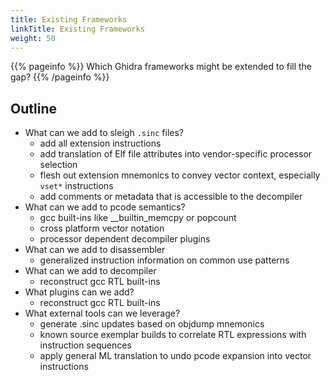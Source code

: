 ```yaml
---
title: Existing Frameworks
linkTitle: Existing Frameworks
weight: 50
---
```


{{% pageinfo %}}
Which Ghidra frameworks might be extended to fill the gap?
{{% /pageinfo %}}

## Outline

* What can we add to sleigh `.sinc` files?
    * add all extension instructions
    * add translation of Elf file attributes into vendor-specific processor selection
    * flesh out extension mnemonics to convey vector context, especially `vset*` instructions
    * add comments or metadata that is accessible to the decompiler
* What can we add to pcode semantics?
    * gcc built-ins like __builtin_memcpy or popcount
    * cross platform vector notation
    * processor dependent decompiler plugins
* What can we add to disassembler
    * generalized instruction information on common use patterns
* What can we add to decompiler
    * reconstruct gcc RTL built-ins
* What plugins can we add?
    * reconstruct gcc RTL built-ins
* What external tools can we leverage?
    * generate .sinc updates based on objdump mnemonics
    * known source exemplar builds to correlate RTL expressions with instruction sequences
    * apply general ML translation to undo pcode expansion into vector instructions
